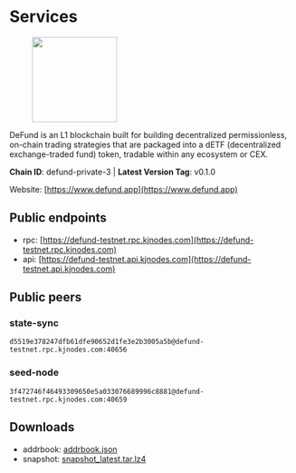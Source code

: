 # Services

<figure><img src="https://raw.githubusercontent.com/kj89/testnet_manuals/main/pingpub/logos/defund.png" width="150" alt=""><figcaption></figcaption></figure>

DeFund is an L1 blockchain built for building decentralized permissionless,  on-chain trading strategies that are packaged into a dETF (decentralized  exchange-traded fund) token, tradable within any ecosystem or CEX.

**Chain ID**: defund-private-3 | **Latest Version Tag**: v0.1.0

Website: [https://www.defund.app](https://www.defund.app)

## Public endpoints

* rpc: [https://defund-testnet.rpc.kjnodes.com](https://defund-testnet.rpc.kjnodes.com)
* api: [https://defund-testnet.api.kjnodes.com](https://defund-testnet.api.kjnodes.com)

## Public peers

### state-sync

```
d5519e378247dfb61dfe90652d1fe3e2b3005a5b@defund-testnet.rpc.kjnodes.com:40656
```

### seed-node

```
3f472746f46493309650e5a033076689996c8881@defund-testnet.rpc.kjnodes.com:40659
```


## Downloads

* addrbook: [addrbook.json](https://snapshots.kjnodes.com/defund-testnet/addrbook.json)
* snapshot: [snapshot_latest.tar.lz4](https://snapshots.kjnodes.com/defund-testnet/snapshot\_latest.tar.lz4)
